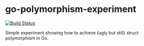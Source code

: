 go-polymorphism-experiment
==========================

[![Build Status](https://api.travis-ci.org/etix/go-polymorphism-experiment.png)](https://travis-ci.org/etix/go-polymorphism-experiment)

Simple experiment showing how to achieve (ugly but still) struct polymorphism in Go.
